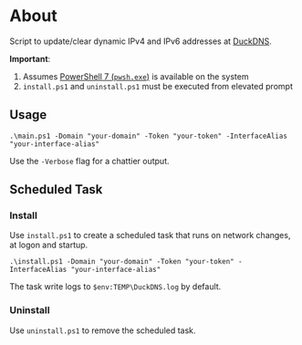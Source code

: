 # About

Script to update/clear dynamic IPv4 and IPv6 addresses at [DuckDNS](https://duckdns.org).

**Important**:

1. Assumes [PowerShell 7 (`pwsh.exe`)](https://aka.ms/pwsh) is available on the system
1. `install.ps1` and `uninstall.ps1` must be executed from elevated prompt

## Usage

```pwsh
.\main.ps1 -Domain "your-domain" -Token "your-token" -InterfaceAlias "your-interface-alias"
```

Use the `-Verbose` flag for a chattier output.

## Scheduled Task

### Install

Use `install.ps1` to create a scheduled task that runs on network changes, at logon and startup.

  ```pwsh
  .\install.ps1 -Domain "your-domain" -Token "your-token" -InterfaceAlias "your-interface-alias"
  ```

The task write logs to `$env:TEMP\DuckDNS.log` by default.

### Uninstall

Use `uninstall.ps1` to remove the scheduled task.
